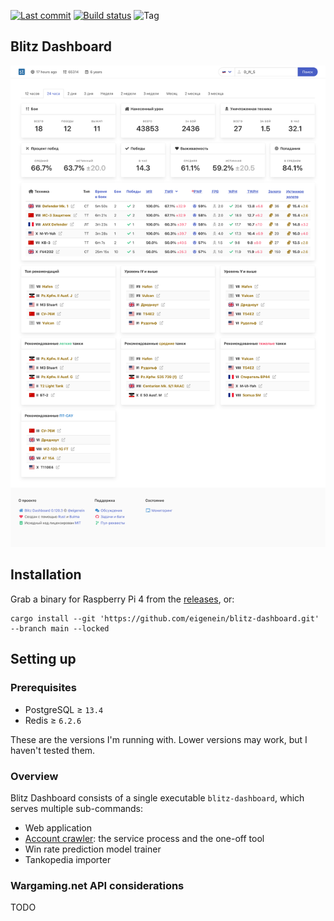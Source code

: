 [![Last commit](https://img.shields.io/github/last-commit/eigenein/blitz-dashboard?logo=github)](https://github.com/eigenein/blitz-dashboard/commits/master)
[![Build status](https://github.com/eigenein/blitz-dashboard/actions/workflows/check.yml/badge.svg)](https://github.com/eigenein/blitz-dashboard/actions)
![Tag](https://img.shields.io/github/v/tag/eigenein/blitz-dashboard)

## Blitz Dashboard

![Screenshot](screenshot.png)

## Installation

Grab a binary for Raspberry Pi 4 from the [releases](https://github.com/eigenein/blitz-dashboard/releases), or:

```shell
cargo install --git 'https://github.com/eigenein/blitz-dashboard.git' --branch main --locked
```

## Setting up

### Prerequisites

- PostgreSQL ≥ `13.4`
- Redis ≥ `6.2.6`

These are the versions I'm running with. Lower versions may work, but I haven't tested them.

### Overview

Blitz Dashboard consists of a single executable `blitz-dashboard`, which serves multiple sub-commands:

- Web application
- [Account crawler](src/crawler): the service process and the one-off tool
- Win rate prediction model trainer
- Tankopedia importer

### Wargaming.net API considerations

TODO
